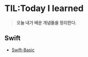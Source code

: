 # TIL:Today I learned

> #### **오늘 내가 배운 개념들을 정리한다.**

## Swift

- [Swift-Basic](https://github.com/ios-Jay/TIL/tree/main/Swift-Basic)

